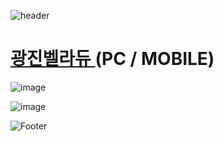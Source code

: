 ![header](https://capsule-render.vercel.app/api?type=wave&color=auto&height=150&section=header&text=2025.%2004.%2021%20-%2004.%2022&fontSize=60)

# <a href="https://xn--hc0bt9l89bkzho3s.kr/"> 광진벨라듀 </a> (PC / MOBILE)

![image](https://github.com/user-attachments/assets/6485c6c1-d45d-4a5e-b8ac-eacfbceaa7a6)

![image](https://github.com/user-attachments/assets/83792382-7462-4f99-9161-acfba8bdb788)

![Footer](https://capsule-render.vercel.app/api?type=waving&color=auto&height=200&section=footer)








